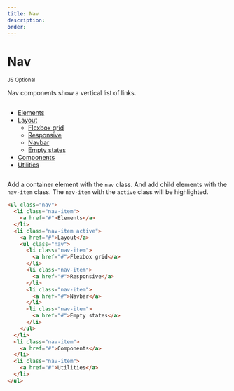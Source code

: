```yaml
---
title: Nav
description: 
order: 
---
```


# Nav

<small class="label label-secondary">JS Optional</small>

Nav components show a vertical list of links.
 
<div class="vp-raw docs-demo columns">
  <div class="column col-6 col-xs-12">
    <ul class="nav">
      <li class="nav-item"><a href="#nav">Elements</a></li>
      <li class="nav-item active"><a href="#nav">Layout</a>
        <ul class="nav">
          <li class="nav-item"><a href="#nav">Flexbox grid</a></li>
          <li class="nav-item"><a href="#nav">Responsive</a></li>
          <li class="nav-item active"><a href="#nav">Navbar</a></li>
          <li class="nav-item"><a href="#nav">Empty states</a></li>
        </ul>
      </li>
      <li class="nav-item"><a href="#nav">Components</a></li>
      <li class="nav-item"><a href="#nav">Utilities</a></li>
    </ul>
  </div>
</div>

Add a container element with the `nav` class. And add child elements with the `nav-item` class. The `nav-item` with the `active` class will be highlighted.

```html
<ul class="nav">
  <li class="nav-item">
    <a href="#">Elements</a>
  </li>
  <li class="nav-item active">
    <a href="#">Layout</a>
    <ul class="nav">
      <li class="nav-item">
        <a href="#">Flexbox grid</a>
      </li>
      <li class="nav-item">
        <a href="#">Responsive</a>
      </li>
      <li class="nav-item">
        <a href="#">Navbar</a>
      </li>
      <li class="nav-item">
        <a href="#">Empty states</a>
      </li>
    </ul>
  </li>
  <li class="nav-item">
    <a href="#">Components</a>
  </li>
  <li class="nav-item">
    <a href="#">Utilities</a>
  </li>
</ul>
```

<!-- @see https://github.com/spectre-org/spectre-docs/issues/17 -->
